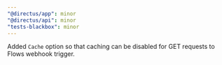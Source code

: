 ```yaml
---
"@directus/app": minor
"@directus/api": minor
"tests-blackbox": minor
---
```


Added `Cache` option so that caching can be disabled for GET requests to Flows webhook trigger.
